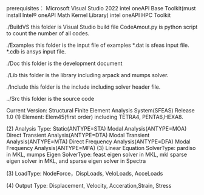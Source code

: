 prerequisites：
Microsoft Visual Studio 2022
intel oneAPI Base Toolkit(must install Intel® oneAPI Math Kernel Library)
intel oneAPI HPC Toolkit


./BuildVS
this folder is Visual Studio build file
CodeAmout.py is python script to count the number of all codes.


./Examples
this folder is the input file of examples
*.dat is sfeas input file.
*.cdb is ansys input file.


./Doc
this folder is the development document


./Lib
this folder is the library
including arpack and mumps solver.


./Include
this folder is the include
including solver header file.


../Src
this folder is the source code


Current Version:	Structural Finite Element Analysis System(SFEAS)  Release 1.0
(1) Element: Elem45(first order)
including TETRA4, PENTA6,HEXA8.

(2) Analysis Type:	Static(ANTYPE=STA)
				 	Modal Analysis(ANTYPE=MOA)
				 	Direct Transient Analysis(ANTYPE=DTA)
				 	Modal Transient Analysis(ANTYPE=MTA)
				 	Direct Frequency Analysis(ANTYPE=DFA)
				 	Modal Frequency Analysis(ANTYPE=MFA)
(3) Linear Equation SolverType:	pardiso in MKL, mumps
     Eigen SolverType: 			feast eigen solver in MKL, mkl sparse eigen solver in MKL, and sparse eigen solver in Spectra
     
(3) LoadType:	NodeForce，DispLoads, VeloLoads, AcceLoads

(4) Output Type:	Displacement, Velocity, Acceration,Strain, Stress